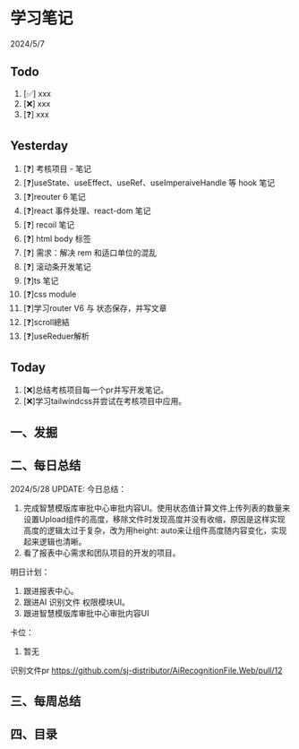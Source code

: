 # 学习笔记

2024/5/7

## Todo

1. [✅] xxx
2. [❌] xxx
3. [❓] xxx

## Yesterday

1. [❓] 考核项目 - 笔记
2. [❓]useState、useEffect、useRef、useImperaiveHandle 等 hook 笔记
3. [❓]reouter 6 笔记
4. [❓]react 事件处理、react-dom 笔记
5. [❓] recoil 笔记
6. [❓] html body 标签
7. [❓] 需求：解决 rem 和适口单位的混乱
8. [❓] 滚动条开发笔记
9. [❓]ts 笔记
10. [❓]css module
11. [❓]学习router V6 与 状态保存，并写文章
12. [❓]scroll總結
13. [❓]useReduer解析

## Today

1. [❌]总结考核项目每一个pr并写开发笔记。
1. [❌]学习tailwindcss并尝试在考核项目中应用。

## 一、发掘

## 二、每日总结

2024/5/28 UPDATE:
今日总结：

1. 完成智慧模版库审批中心审批内容UI。使用状态值计算文件上传列表的数量来设置Upload组件的高度，移除文件时发现高度并没有收缩，原因是这样实现高度的逻辑太过于复杂，改为用height: auto来让组件高度随内容变化，实现起来逻辑也清晰。
1. 看了报表中心需求和团队项目的开发的项目。


明日计划：

1. 跟进报表中心。
1. 跟进AI 识别文件 权限模块UI。
1. 跟进智慧模版库审批中心审批内容UI

卡位：

1.  暂无

识别文件pr https://github.com/sj-distributor/AiRecognitionFile.Web/pull/12

## 三、每周总结



## 四、目录





